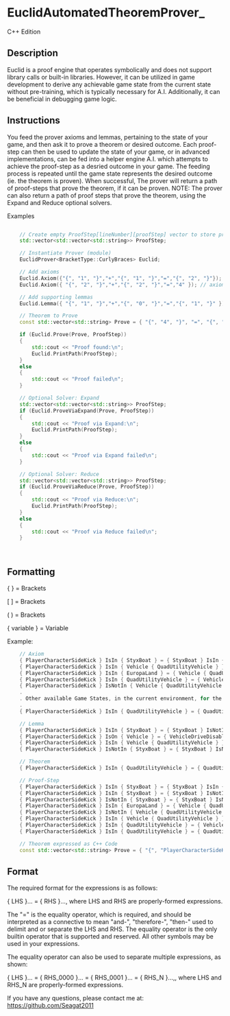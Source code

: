 # EuclidAutomatedTheoremProver_
C++ Edition

## Description

Euclid is a proof engine that operates symbolically and does not support library calls or built-in libraries. However, it can be utilized in game development to derive any achievable game state from the current state without pre-training, which is typically necessary for A.I. Additionally, it can be beneficial in debugging game logic.

## Instructions

You feed the prover axioms and lemmas, pertaining to the state of your game, and then ask it to prove a theorem or desired outcome. Each proof-step can then be used to update the state of your game, 
or in advanced implementations, can be fed into a helper engine A.I. which attempts to achieve the proof-step as a desried outcome in your game. The feeding process is repeated until the game state represents the desired outcome (ie. the theorem is proven). When successful, The prover will return a path of proof-steps that prove the theorem, if it can be proven. NOTE: The prover can also return a path of proof steps that prove the theorem, using the Expand and Reduce optional solvers.

Examples

```c++

	// Create empty ProofStep[lineNumber][proofStep] vector to store proof
	std::vector<std::vector<std::string>> ProofStep;

 	// Instantiate Prover (module)
	EuclidProver<BracketType::CurlyBraces> Euclid;

	// Add axioms
	Euclid.Axiom({"{", "1", "}","+","{", "1", "}","=","{", "2", "}"}); // axiom_0
	Euclid.Axiom({ "{", "2", "}","+","{", "2", "}","=","4" }); // axiom_1

	// Add supporting lemmas
	Euclid.Lemma({ "{", "1", "}","+","{", "0", "}","=","{", "1", "}" }); // lemma_0

	// Theorem to Prove
	const std::vector<std::string> Prove = { "{", "4", "}", "=", "{", "1", "}","+","{", "1", "}","+","{", "1", "}", "+", "{", "1", "}" };

	if (Euclid.Prove(Prove, ProofStep))
	{
		std::cout << "Proof found:\n";
		Euclid.PrintPath(ProofStep);
	}
	else
	{
		std::cout << "Proof failed\n";
	}

	// Optional Solver: Expand
	std::vector<std::vector<std::string>> ProofStep;
	if (Euclid.ProveViaExpand(Prove, ProofStep))
	{
		std::cout << "Proof via Expand:\n";
		Euclid.PrintPath(ProofStep);
	}
	else
	{
		std::cout << "Proof via Expand failed\n";
	}

	// Optional Solver: Reduce
	std::vector<std::vector<std::string>> ProofStep;
	if (Euclid.ProveViaReduce(Prove, ProofStep))
	{
		std::cout << "Proof via Reduce:\n";
		Euclid.PrintPath(ProofStep);
	}
	else
	{
		std::cout << "Proof via Reduce failed\n";
	}

	
```

## Formatting

{ } = Brackets

[ ] = Brackets

( ) = Brackets

{ variable } = Variable

Example: 

```c++
	// Axiom
	{ PlayerCharacterSideKick } IsIn { StyxBoat } = { StyxBoat } IsIn { StyxRiver } // Current Game State
	{ PlayerCharacterSideKick } IsIn { Vehicle { QuadUtilityVehicle } } = { Vehicle { QuadUtilityVehicle } } IsIn { EuropaLand } and { Vehicle { QuadUtilityVehicle { VehicleDriveDisabled } } }
	{ PlayerCharacterSideKick } IsIn { EuropaLand } = { Vehicle { QuadUtilityVehicle } } IsIn { EuropaLand }
	{ PlayerCharacterSideKick } IsIn { QuadUtilityVehicle } = { Vehicle { QuadUtilityVehicle { VehicleDriveDisabled } } }
	{ PlayerCharacterSideKick } IsNotIn { Vehicle { QuadUtilityVehicle } } = { Vehicle { QuadUtilityVehicle } } IsIn { EuropaLand }
	.
	. Other available Game States, in the current environment, for the PlayerCharacterSideKick to choose from
	.
	{ PlayerCharacterSideKick } IsIn { QuadUtilityVehicle } = { QuadUtilityVehicle } and { VehicleDriveDisabled } 

	// Lemma
	{ PlayerCharacterSideKick } IsIn { StyxBoat } = { StyxBoat } IsNotIn { StyxRiver } // These are connectives, and axiom helpers
	{ PlayerCharacterSideKick } IsOn { Vehicle } = { VehicleDriveDisabled }
	{ PlayerCharacterSideKick } IsIn { Vehicle { QuadUtilityVehicle } } = { PlayerCharacterSideKick } IsIn { QuadUtilityVehicle }
	{ PlayerCharacterSideKick } IsNotIn { StyxBoat } = { StyxBoat } IsNotIn { StyxRiver }

	// Theorem
	{ PlayerCharacterSideKick } IsIn { QuadUtilityVehicle } = { QuadUtilityVehicle } and { VehicleDriveDisabled } // Goal State

	// Proof-Step
	{ PlayerCharacterSideKick } IsIn { StyxBoat } = { StyxBoat } IsIn { StyxRiver }
	{ PlayerCharacterSideKick } IsIn { StyxBoat } = { StyxBoat } IsNotIn { StyxRiver }
	{ PlayerCharacterSideKick } IsNotIn { StyxBoat } = { StyxBoat } IsNotIn { StyxRiver }
	{ PlayerCharacterSideKick } IsIn { EuropaLand } = { Vehicle { QuadUtilityVehicle } } IsIn { EuropaLand }
	{ PlayerCharacterSideKick } IsNotIn { Vehicle { QuadUtilityVehicle } } = { Vehicle { QuadUtilityVehicle } } IsIn { EuropaLand }
	{ PlayerCharacterSideKick } IsIn { Vehicle { QuadUtilityVehicle } } = { Vehicle { QuadUtilityVehicle } } IsIn { EuropaLand } and { Vehicle { QuadUtilityVehicle { VehicleDriveDisabled } } }
	{ PlayerCharacterSideKick } IsIn { QuadUtilityVehicle } = { Vehicle { QuadUtilityVehicle { VehicleDriveDisabled } } }
	{ PlayerCharacterSideKick } IsIn { QuadUtilityVehicle } = { QuadUtilityVehicle } and { VehicleDriveDisabled } 

	// Theorem expressed as C++ Code
	const std::vector<std::string> Prove = { "{", "PlayerCharacterSideKick", "}", "IsIn", "{", "QuadUtilityVehicle", "}","=","{", "QuadUtilityVehicle", "}","and","{", "VehicleDriveDisabled" }; 
```

## Format

The required format for the expressions is as follows:

{ LHS }... = { RHS }..., where LHS and RHS are properly-formed expressions.

The "=" is the equality operator, which is required, and should be interpreted 
as a connective to mean "and-", "therefore-", "then-" used to delimit and or separate the LHS and RHS. 
The equality operator is the only builtin operator that is supported and reserved. All other symbols may be used in your expressions.

The equality operator can also be used to separate multiple expressions, as shown:

{ LHS }... = { RHS_0000 }... = { RHS_0001 }... = { RHS_N }...,, where LHS and RHS_N are properly-formed expressions.

If you have any questions, please contact me at: https://github.com/Seagat2011
